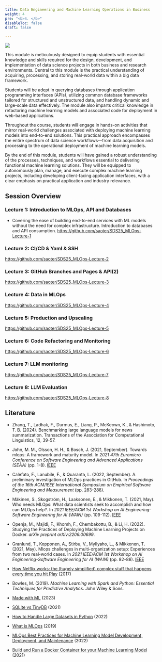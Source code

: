 ```yaml
---
title: Data Engineering and Machine Learning Operations in Business
weight: 4
pre: "<b>4. </b>"
disableToc: false
draft: false

---
```


![](/ds22/images/impressionist-corgi.png)

This module is meticulously designed to equip students with essential knowledge and skills required for the design, development, and implementation of data science projects in both business and research environments. Central to this module is the practical understanding of acquiring, processing, and storing real-world data within a big data framework.

Students will be adept in querying databases through application programming interfaces (APIs), utilizing common database frameworks tailored for structured and unstructured data, and handling dynamic and large-scale data effectively. The module also imparts critical knowledge in refactoring machine learning models and associated code for deployment in web-based applications.

Throughout the course, students will engage in hands-on activities that mirror real-world challenges associated with deploying machine learning models into end-to-end solutions. This practical approach encompasses the entire spectrum of data science workflows—from data acquisition and processing to the operational deployment of machine learning models.

By the end of this module, students will have gained a robust understanding of the processes, techniques, and workflows essential to delivering functional machine learning solutions. They will be equipped to autonomously plan, manage, and execute complex machine learning projects, including developing client-facing application interfaces, with a clear emphasis on practical application and industry relevance.

## Session Overview



### Lecture 1: Introduction to MLOps, API and Databases
- Covering the ease of building end-to-end services with ML models without the need for complex infrastructure. Introduction to databases and API consumption.
https://github.com/saoter/SDS25_MLOps-Lecture-1

### Lecture 2: CI/CD & Yaml & SSH
https://github.com/saoter/SDS25_MLOps-Lecture-2

### Lecture 3: GitHub Branches and Pages & API(2)
https://github.com/saoter/SDS25_MLOps-Lecture-3

### Lecture 4: Data in MLOps
https://github.com/saoter/SDS25_MLOps-Lecture-4

### Lecture 5: Production and Upscaling
https://github.com/saoter/SDS25_MLOps-Lecture-5

### Lecture 6: Code Refactoring and Monitoring
https://github.com/saoter/SDS25_MLOps-Lecture-6

### Lecture 7: LLM monitoring
https://github.com/saoter/SDS25_MLOps-Lecture-7

### Lecture 8: LLM Evaluation
https://github.com/saoter/SDS25_MLOps-Lecture-8


## Literature

- Zhang, T., Ladhak, F., Durmus, E., Liang, P., McKeown, K., & Hashimoto, T. B. (2024). Benchmarking large language models for news summarization. Transactions of the Association for Computational Linguistics, 12, 39-57.

- John, M. M., Olsson, H. H., & Bosch, J. (2021, September). Towards mlops: A framework and maturity model. In *2021 47th Euromicro Conference on Software Engineering and Advanced Applications (SEAA)* (pp. 1-8). [IEEE](https://ieeexplore.ieee.org/document/9513359)

- Calefato, F., Lanubile, F., & Quaranta, L. (2022, September). A preliminary investigation of MLOps practices in GitHub. In *Proceedings of the 16th ACM/IEEE International Symposium on Empirical Software Engineering and Measurement* (pp. 283-288). 

- Mäkinen, S., Skogström, H., Laaksonen, E., & Mikkonen, T. (2021, May). Who needs MLOps: What data scientists seek to accomplish and how can MLOps help?. In *2021 IEEE/ACM 1st Workshop on AI Engineering-Software Engineering for AI (WAIN)* (pp. 109-112). [IEEE](https://ieeexplore.ieee.org/document/9471734)

- Openja, M., Majidi, F., Khomh, F., Chembakottu, B., & Li, H. (2022). Studying the Practices of Deploying Machine Learning Projects on Docker. *arXiv preprint arXiv:2206.00699*.

- Granlund, T., Kopponen, A., Stirbu, V., Myllyaho, L., & Mikkonen, T. (2021, May). Mlops challenges in multi-organization setup: Experiences from two real-world cases. In *2021 IEEE/ACM 1st Workshop on AI Engineering-Software Engineering for AI (WAIN)* (pp. 82-88). [IEEE](https://ieeexplore.ieee.org/document/9471716)

- [How Netflix works: the (hugely simplified) complex stuff that happens every time you hit Play](https://medium.com/refraction-tech-everything/how-netflix-works-the-hugely-simplified-complex-stuff-that-happens-every-time-you-hit-play-3a40c9be254b) (2017)

- Bowles, M. (2019). *Machine Learning with Spark and Python: Essential Techniques for Predictive Analytics*. John Wiley & Sons.

- [Made with ML](https://madewithml.com/) (2023)

- [SQLite vs TinyDB](https://medium.com/p/7d6a6a42cb97) (2021)

- [How to Handle Large Datasets in Python](https://medium.com/towards-data-science/how-to-handle-large-datasets-in-python-1f077a7e7ecf) (2022)

- [What is MLOps](https://medium.com/@selfouly/mlops-done-right-47cec1dbfc8d) (2019)

- [MLOps Best Practices for Machine Learning Model Development, Deployment, and Maintenance](https://medium.com/towards-data-science/mlops-best-practices-for-machine-learning-model-development-deployment-and-maintenance-e70f5d2f416b) (2022)

- [Build and Run a Docker Container for your Machine Learning Model](https://towardsdatascience.com/build-and-run-a-docker-container-for-your-machine-learning-model-60209c2d7a7f) (2021)

